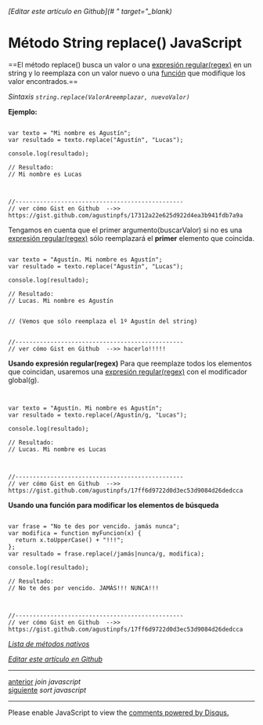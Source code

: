 <em>[Editar este artículo en Github](# " target="_blank)</em>

# Método String replace() JavaScript

==El método replace() busca un valor o una [expresión regular(regex)](#) en un string y lo reemplaza con un valor nuevo o una [función](#) que modifique los valor encontrados.==

*Sintaxis*
*```string.replace(ValorAreemplazar, nuevoValor)```*

**Ejemplo:**

<!-- start code snippet: -->

<pre data-start="0"><code class="line-numbers language-javascript">
var texto = "Mi nombre es Agustín";
var resultado = texto.replace("Agustín", "Lucas");

console.log(resultado);

// Resultado:
// Mi nombre es Lucas



//------------------------------------------------
// ver cómo Gist en Github  -->> https://gist.github.com/agustinpfs/17312a22e625d922d4ea3b941fdb7a9a
</code></pre>

<!-- end code snippet: -->


Tengamos en cuenta que el primer argumento(buscarValor) si no es una [expresión regular(regex)](#) sólo reemplazará el **primer** elemento que coincida.

<!-- start code snippet: -->

<pre data-start="0"><code class="line-numbers language-javascript">
var texto = "Agustín. Mi nombre es Agustín";
var resultado = texto.replace("Agustín", "Lucas");

console.log(resultado);

// Resultado:
// Lucas. Mi nombre es Agustín


// (Vemos que sólo reemplaza el 1º Agustín del string)


//------------------------------------------------
// ver cómo Gist en Github  -->> hacerlo!!!!!
</code></pre>

<!-- end code snippet: -->


**Usando expresión regular(regex)**
Para que reemplaze todos los elementos que coincidan, usaremos una [expresión regular(regex)](#) con el modificador global(g).

<!-- start code snippet: -->

<pre data-start="0"><code class="line-numbers language-javascript">

var texto = "Agustín. Mi nombre es Agustín";
var resultado = texto.replace(/Agustín/g, "Lucas");

console.log(resultado);

// Resultado:
// Lucas. Mi nombre es Lucas



//------------------------------------------------
// ver cómo Gist en Github  -->> https://gist.github.com/agustinpfs/17ff6d9722d0d3ec53d9084d26dedcca
</code></pre>

<!-- end code snippet: -->


**Usando una función para modificar los elementos de búsqueda**

<!-- start code snippet: -->

<pre data-start="0"><code class="line-numbers language-javascript">
var frase = "No te des por vencido. jamás nunca";
var modifica = function myFuncion(x) {
  return x.toUpperCase() + "!!!";
};
var resultado = frase.replace(/jamás|nunca/g, modifica);

console.log(resultado);

// Resultado:
// No te des por vencido. JAMÁS!!! NUNCA!!!



//------------------------------------------------
// ver cómo Gist en Github  -->> https://gist.github.com/agustinpfs/17ff6d9722d0d3ec53d9084d26dedcca
</code></pre>

<!-- end code snippet: -->

[*Lista de métodos nativos*](#)

<em>[Editar este artículo en Github](#)</em>

<hr>
<div class="post-content_next">
  <div class="post-content_next-left">
    <a href="http://localhost:2368/join-javascript">anterior</a>
    <i>join javascript</i>
  </div>
  <div class="post-content_next-right">
    <a href="http://localhost:2368/sort-javascript">siguiente</a>
    <i>sort javascript</i>
  </div>
</div>
<hr>

<div id="disqus_thread"></div>
<script>

/**
 *  RECOMMENDED CONFIGURATION VARIABLES: EDIT AND UNCOMMENT THE SECTION BELOW TO INSERT DYNAMIC VALUES FROM YOUR PLATFORM OR CMS.
 *  LEARN WHY DEFINING THESE VARIABLES IS IMPORTANT: https://disqus.com/admin/universalcode/#configuration-variables */
/*
var disqus_config = function () {
    this.page.url = PAGE_URL;  // Replace PAGE_URL with your page's canonical URL variable
    this.page.identifier = PAGE_IDENTIFIER; // Replace PAGE_IDENTIFIER with your page's unique identifier variable
};
*/
(function() { // DON'T EDIT BELOW THIS LINE
    var d = document, s = d.createElement('script');
    s.src = '//pandawebs.disqus.com/embed.js';
    s.setAttribute('data-timestamp', +new Date());
    (d.head || d.body).appendChild(s);
})();
</script>
<noscript>Please enable JavaScript to view the <a href="https://disqus.com/?ref_noscript">comments powered by Disqus.</a></noscript>





